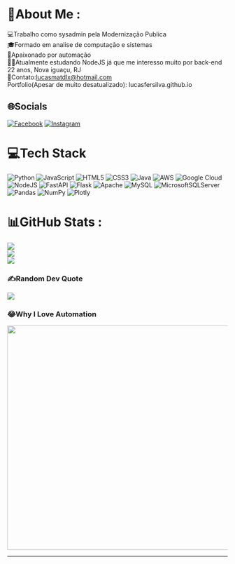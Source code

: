 # 💫About Me :
💻Trabalho como sysadmin pela Modernização Publica<br>
🎓Formado em analise de computação e sistemas<br>
💓Apaixonado por automação<br>
🧑‍🎓Atualmente estudando NodeJS já que me interesso muito por back-end<br>
22 anos, Nova iguaçu, RJ<br>
🤝Contato:lucasmatdlx@hotmail.com<br>
Portfolio(Apesar de muito desatualizado): lucasfersilva.github.io<br>


## 🌐Socials
[![Facebook](https://img.shields.io/badge/Facebook-%231877F2.svg?logo=Facebook&logoColor=white)](https://facebook.com/lucas.fernandes130/) [![Instagram](https://img.shields.io/badge/Instagram-%23E4405F.svg?logo=Instagram&logoColor=white)](https://instagram.com/lucas1.py/?hl=en) 

# 💻Tech Stack
![Python](https://img.shields.io/badge/python-3670A0?style=for-the-badge&logo=python&logoColor=ffdd54) ![JavaScript](https://img.shields.io/badge/javascript-%23323330.svg?style=for-the-badge&logo=javascript&logoColor=%23F7DF1E) ![HTML5](https://img.shields.io/badge/html5-%23E34F26.svg?style=for-the-badge&logo=html5&logoColor=white) ![CSS3](https://img.shields.io/badge/css3-%231572B6.svg?style=for-the-badge&logo=css3&logoColor=white) ![Java](https://img.shields.io/badge/java-%23ED8B00.svg?style=for-the-badge&logo=java&logoColor=white) ![AWS](https://img.shields.io/badge/AWS-%23FF9900.svg?style=for-the-badge&logo=amazon-aws&logoColor=white) ![Google Cloud](https://img.shields.io/badge/Google%20Cloud-%234285F4.svg?style=for-the-badge&logo=google-cloud&logoColor=white) ![NodeJS](https://img.shields.io/badge/node.js-6DA55F?style=for-the-badge&logo=node.js&logoColor=white) ![FastAPI](https://img.shields.io/badge/FastAPI-005571?style=for-the-badge&logo=fastapi) ![Flask](https://img.shields.io/badge/flask-%23000.svg?style=for-the-badge&logo=flask&logoColor=white) ![Apache](https://img.shields.io/badge/apache-%23D42029.svg?style=for-the-badge&logo=apache&logoColor=white) ![MySQL](https://img.shields.io/badge/mysql-%2300f.svg?style=for-the-badge&logo=mysql&logoColor=white) ![MicrosoftSQLServer](https://img.shields.io/badge/Microsoft%20SQL%20Sever-CC2927?style=for-the-badge&logo=microsoft%20sql%20server&logoColor=white) ![Pandas](https://img.shields.io/badge/pandas-%23150458.svg?style=for-the-badge&logo=pandas&logoColor=white) ![NumPy](https://img.shields.io/badge/numpy-%23013243.svg?style=for-the-badge&logo=numpy&logoColor=white) ![Plotly](https://img.shields.io/badge/Plotly-%233F4F75.svg?style=for-the-badge&logo=plotly&logoColor=white)
# 📊GitHub Stats :
![](https://github-readme-stats.vercel.app/api?username=lucasfersilva&theme=dark&hide_border=false&include_all_commits=false&count_private=false)<br/>
![](https://github-readme-streak-stats.herokuapp.com/?user=lucasfersilva&theme=dark&hide_border=false)<br/>
![](https://github-readme-stats.vercel.app/api/top-langs/?username=lucasfersilva&theme=dark&hide_border=false&include_all_commits=false&count_private=false&layout=compact)

### ✍️Random Dev Quote
![](https://quotes-github-readme.vercel.app/api?type=horizontal&theme=radical)

### 😂Why I Love Automation
<img src="https://i.pinimg.com/originals/19/89/1b/19891b1eb9c47b70b739e06b20ba83cd.jpg" width="512px"/>

---


  <!-- Proudly created with GPRM ( https://gprm.itsvg.in ) -->
  
